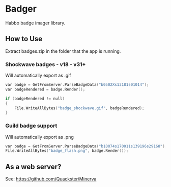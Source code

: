# Badger
 Habbo badge imager library.
 
## How to Use

Extract badges.zip in the folder that the app is running.

### Shockwave badges - v18 - v31+

Will automatically export as .gif

```c
var badge = GetFromServer.ParseBadgeData("b0502Xs13181s01014");
var badgeRendered = badge.Render();

if (badgeRendered != null)
{
    File.WriteAllBytes("badge_shockwave.gif", badgeRendered);
}
```

### Guild badge support

Will automatically export as .png

```c
var badge = GetFromServer.ParseBadgeData("b10074s170011s139196s29168");
File.WriteAllBytes("badge_flash.png", badge.Render());
```

## As a web server?

See: https://github.com/Quackster/Minerva
